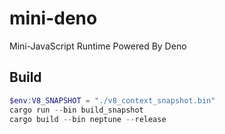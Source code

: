 # mini-deno
 Mini-JavaScript Runtime Powered By Deno

## Build
```powershell
$env:V8_SNAPSHOT = "./v8_context_snapshot.bin"
cargo run --bin build_snapshot
cargo build --bin neptune --release
```
